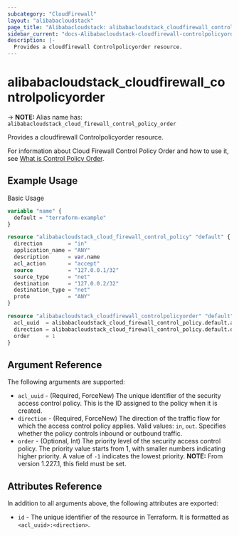 ```yaml
---
subcategory: "CloudFirewall"
layout: "alibabacloudstack"
page_title: "Alibabacloudstack: alibabacloudstack_cloudfirewall_controlpolicyorder"
sidebar_current: "docs-Alibabacloudstack-cloudfirewall-controlpolicyorder"
description: |- 
  Provides a cloudfirewall Controlpolicyorder resource.
---
```


# alibabacloudstack_cloudfirewall_controlpolicyorder
-> **NOTE:** Alias name has: `alibabacloudstack_cloud_firewall_control_policy_order`

Provides a cloudfirewall Controlpolicyorder resource.

For information about Cloud Firewall Control Policy Order and how to use it, see [What is Control Policy Order](https://www.alibabacloud.com/help/doc-detail/138867.htm).

## Example Usage

Basic Usage

```terraform
variable "name" {
  default = "terraform-example"
}

resource "alibabacloudstack_cloud_firewall_control_policy" "default" {
  direction        = "in"
  application_name = "ANY"
  description      = var.name
  acl_action       = "accept"
  source           = "127.0.0.1/32"
  source_type      = "net"
  destination      = "127.0.0.2/32"
  destination_type = "net"
  proto            = "ANY"
}

resource "alibabacloudstack_cloudfirewall_controlpolicyorder" "default" {
  acl_uuid  = alibabacloudstack_cloud_firewall_control_policy.default.acl_uuid
  direction = alibabacloudstack_cloud_firewall_control_policy.default.direction
  order     = 1
}
```

## Argument Reference

The following arguments are supported:

* `acl_uuid` - (Required, ForceNew) The unique identifier of the security access control policy. This is the ID assigned to the policy when it is created.
* `direction` - (Required, ForceNew) The direction of the traffic flow for which the access control policy applies. Valid values: `in`, `out`. Specifies whether the policy controls inbound or outbound traffic.
* `order` - (Optional, Int) <!--  AI CREATE  --> The priority level of the security access control policy. The priority value starts from 1, with smaller numbers indicating higher priority. A value of `-1` indicates the lowest priority. **NOTE:** From version 1.227.1, this field must be set.

## Attributes Reference

In addition to all arguments above, the following attributes are exported:

* `id` - The unique identifier of the resource in Terraform. It is formatted as `<acl_uuid>:<direction>`.